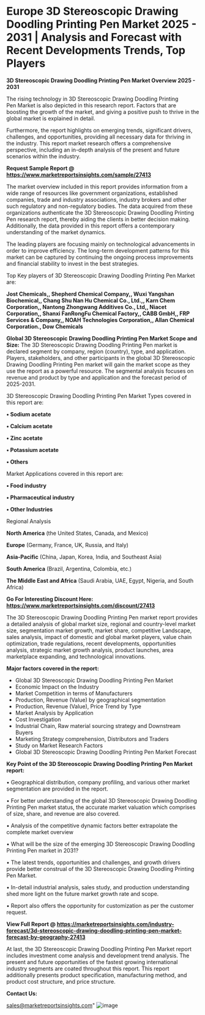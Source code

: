 # Europe 3D Stereoscopic Drawing Doodling Printing Pen Market 2025 - 2031 | Analysis and Forecast with Recent Developments Trends, Top Players

<Strong> 3D Stereoscopic Drawing Doodling Printing Pen Market Overview 2025 - 2031</strong>

The rising technology in 3D Stereoscopic Drawing Doodling Printing Pen Market is also depicted in this research report. Factors that are boosting the growth of the market, and giving a positive push to thrive in the global market is explained in detail.

Furthermore, the report highlights on emerging trends, significant drivers, challenges, and opportunities, providing all necessary data for thriving in the industry. This report market research offers a comprehensive perspective, including an in-depth analysis of the present and future scenarios within the industry.

<strong>Request Sample Report @ <a href=https://www.marketreportsinsights.com/sample/27413>https://www.marketreportsinsights.com/sample/27413</a></strong>

The market overview included in this report provides information from a wide range of resources like government organizations, established companies, trade and industry associations, industry brokers and other such regulatory and non-regulatory bodies. The data acquired from these organizations authenticate the 3D Stereoscopic Drawing Doodling Printing Pen research report, thereby aiding the clients in better decision making. Additionally, the data provided in this report offers a contemporary understanding of the market dynamics.

The leading players are focusing mainly on technological advancements in order to improve efficiency. The long-term development patterns for this market can be captured by continuing the ongoing process improvements and financial stability to invest in the best strategies.

Top Key players of 3D Stereoscopic Drawing Doodling Printing Pen Market are:

<strong>Jost Chemicals,, Shepherd Chemical Company,, Wuxi Yangshan Biochemical,, Chang Shu Nan Hu Chemical Co., Ltd.,, Karn Chem Corporation,, Nantong Zhongwang Additives Co., Ltd,, Niacet Corporation,, Shanxi FanRongFu Chemical Factory,, CABB GmbH,, FRP Services & Company,, NOAH Technologies Corporation,, Allan Chemical Corporation., Dow Chemicals</strong>

<strong><b>Global 3D Stereoscopic Drawing Doodling Printing Pen Market Scope and Size:</b></strong>
The 3D Stereoscopic Drawing Doodling Printing Pen market is declared segment by company, region (country), type, and application. Players, stakeholders, and other participants in the global 3D Stereoscopic Drawing Doodling Printing Pen market will gain the market scope as they use the report as a powerful resource. The segmental analysis focuses on revenue and product by type and application and the forecast period of 2025-2031.

3D Stereoscopic Drawing Doodling Printing Pen Market Types covered in this report are:

<strong>• Sodium acetate

• Calcium acetate

• Zinc acetate

• Potassium acetate

• Others</strong>

Market Applications covered in this report are:

<strong>• Food industry

• Pharmaceutical industry

• Other Industries</strong> 

Regional Analysis

<strong>North America</strong> (the United States, Canada, and Mexico)

<strong>Europe</strong> (Germany, France, UK, Russia, and Italy)

<strong>Asia-Pacific</strong> (China, Japan, Korea, India, and Southeast Asia)

<strong>South America</strong> (Brazil, Argentina, Colombia, etc.)

<strong>The Middle East and Africa</strong> (Saudi Arabia, UAE, Egypt, Nigeria, and South Africa)

<strong>Go For Interesting Discount Here: <a href=https://www.marketreportsinsights.com/discount/27413>https://www.marketreportsinsights.com/discount/27413</a></strong>

The 3D Stereoscopic Drawing Doodling Printing Pen market report provides a detailed analysis of global market size, regional and country-level market size, segmentation market growth, market share, competitive Landscape, sales analysis, impact of domestic and global market players, value chain optimization, trade regulations, recent developments, opportunities analysis, strategic market growth analysis, product launches, area marketplace expanding, and technological innovations.

<strong><b>Major factors covered in the report:</b></strong>
<ul>
  <li>Global 3D Stereoscopic Drawing Doodling Printing Pen Market </li>
  <li>Economic Impact on the Industry</li>
  <li>Market Competition in terms of Manufacturers</li>
  <li>Production, Revenue (Value) by geographical segmentation</li>
  <li>Production, Revenue (Value), Price Trend by Type</li>
  <li>Market Analysis by Application</li>
  <li>Cost Investigation</li>
  <li>Industrial Chain, Raw material sourcing strategy and Downstream Buyers</li>
  <li>Marketing Strategy comprehension, Distributors and Traders</li>
  <li>Study on Market Research Factors</li>
  <li>Global 3D Stereoscopic Drawing Doodling Printing Pen Market Forecast</li>
</ul>

<strong><b>Key Point of the 3D Stereoscopic Drawing Doodling Printing Pen Market report:</b></strong>

• Geographical distribution, company profiling, and various other market segmentation are provided in the report.

• For better understanding of the global 3D Stereoscopic Drawing Doodling Printing Pen market status, the accurate market valuation which comprises of size, share, and revenue are also covered.

• Analysis of the competitive dynamic factors better extrapolate the complete market overview

• What will be the size of the emerging 3D Stereoscopic Drawing Doodling Printing Pen market in 2031?

• The latest trends, opportunities and challenges, and growth drivers provide better construal of the 3D Stereoscopic Drawing Doodling Printing Pen Market.

• In-detail industrial analysis, sales study, and production understanding shed more light on the future market growth rate and scope.

• Report also offers the opportunity for customization as per the customer request.

<strong><b>View Full Report @ <a href=https://marketreportsinsights.com/industry-forecast/3d-stereoscopic-drawing-doodling-printing-pen-market-forecast-by-geography-27413>https://marketreportsinsights.com/industry-forecast/3d-stereoscopic-drawing-doodling-printing-pen-market-forecast-by-geography-27413</a></b></strong>


At last, the 3D Stereoscopic Drawing Doodling Printing Pen Market report includes investment come analysis and development trend analysis. The present and future opportunities of the fastest growing international industry segments are coated throughout this report. This report additionally presents product specification, manufacturing method, and product cost structure, and price structure.

<strong>Contact Us:</strong>

sales@marketreportsinsights.com"
![image](https://github.com/user-attachments/assets/c705406e-8bdf-4c04-8462-719584b3cb2d)
